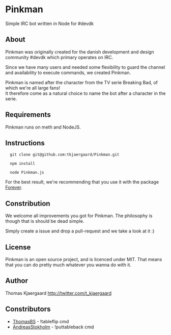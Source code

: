 Pinkman
=======

Simple IRC bot written in Node for #devdk

## About

Pinkman was originally created for the danish development and design community #devdk which primary operates on IRC.

Since we have many users and needed some flexibility to guard the channel and availability to execute commands, we created Pinkman.

Pinkman is named after the character from the TV serie Breaking Bad, of which we're all large fans!   
It therefore come as a natural choice to name the bot after a character in the serie.

## Requirements

Pinkman runs on meth and NodeJS.

## Instructions

```
  git clone git@github.com:tkjaergaard/Pinkman.git
  
  npm install
  
  node Pinkman.js
````
  
For the best result, we're recommending that you use it with the package [Forever](https://npmjs.org/package/forever).

## Constribution

We welcome all improvements you got for Pinkman. The philosophy is though that is should be dead simple.

Simply create a issue and drop a pull-request and we take a look at it :)
  
## License

Pinkman is an open source project, and is licenced under MIT. That means that you can do pretty much whatever you wanna do with it.

## Author

Thomas Kjaergaard
http://twitter.com/t_kjaergaard

## Constributors

* [ThomasBS](https://github.com/ThomasBS) - !tableflip cmd
* [AndreasStokholm](https://github.com/AndreasStokholm) - !puttableback cmd
